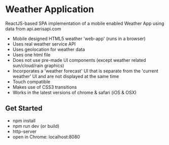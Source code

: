 # Weather Application

ReactJS-based SPA implementation of a mobile enabled Weather App using data from api.aerisapi.com

*   Mobile designed HTML5 weather 'web-app' (runs in a browser)
*   Uses real weather service API
*   Uses geolocation for weather data
*   Uses one html file
*   Does not use pre-made UI components (except weather related sun/cloud/rain graphics)
*   Incorporates a 'weather forecast' UI that is separate from the 'current weather' UI and are not displayed at the same time
*   Touch compatible
*   Makes use of CSS3 transitions
*   Works in the latest versions of chrome & safari (iOS & OSX)

## Get Started
* npm install
* npm run dev (or build)
* http-server
* open in Chrome: localhost:8080
